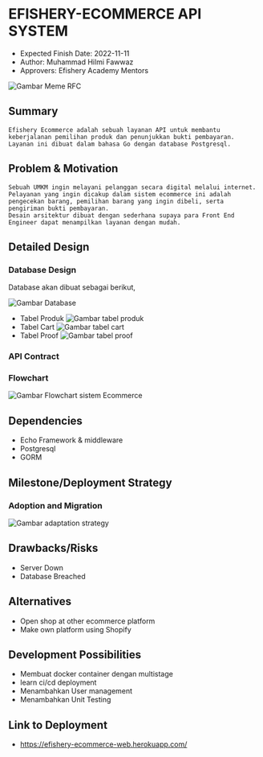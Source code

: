 # EFISHERY-ECOMMERCE API SYSTEM #
- Expected Finish Date: 2022-11-11
- Author: Muhammad Hilmi Fawwaz
- Approvers: Efishery Academy Mentors

![Gambar Meme RFC](static_readme/RFC_Meme.JPG)

## Summary ##
    Efishery Ecommerce adalah sebuah layanan API untuk membantu keberjalanan pemilihan produk dan penunjukkan bukti pembayaran. 
    Layanan ini dibuat dalam bahasa Go dengan database Postgresql.

## Problem & Motivation ##
    Sebuah UMKM ingin melayani pelanggan secara digital melalui internet. Pelayanan yang ingin dicakup dalam sistem ecommerce ini adalah pengecekan barang, pemilihan barang yang ingin dibeli, serta pengiriman bukti pembayaran. 
    Desain arsitektur dibuat dengan sederhana supaya para Front End Engineer dapat menampilkan layanan dengan mudah.

## Detailed Design ##
### Database Design ###
Database akan dibuat sebagai berikut,

![Gambar Database](static_readme/ERD.png "Entity Relationship Diagram")

- Tabel Produk
![Gambar tabel produk](static_readme/Tabel_Produk.png)
- Tabel Cart
![Gambar tabel cart](static_readme/Tabel_Cart.png)
- Tabel Proof
![Gambar tabel proof](static_readme/Tabel_Proof.png)
### API Contract ###

### Flowchart ###

![Gambar Flowchart sistem Ecommerce](static_readme/efishery-ecommerce-flow-app@2x.png)
## Dependencies ##
- Echo Framework & middleware
- Postgresql
- GORM

## Milestone/Deployment Strategy ##
### Adoption and Migration ###

![Gambar adaptation strategy](static_readme/Adaptation_flow_for_efishery-ecommerce.png)

## Drawbacks/Risks ##
- Server Down
- Database Breached

## Alternatives ##
- Open shop at other ecommerce platform
- Make own platform using Shopify


## Development Possibilities ##
- Membuat docker container dengan multistage
- learn ci/cd deployment
- Menambahkan User management
- Menambahkan Unit Testing

## Link to Deployment ##
* https://efishery-ecommerce-web.herokuapp.com/
